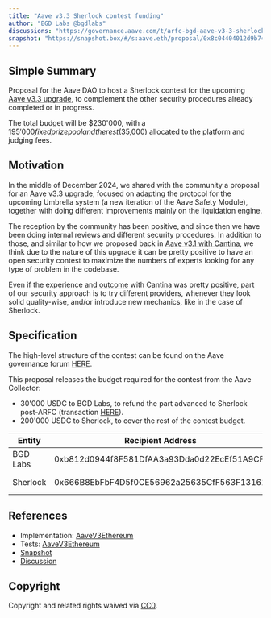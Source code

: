 ```yaml
---
title: "Aave v3.3 Sherlock contest funding"
author: "BGD Labs @bgdlabs"
discussions: "https://governance.aave.com/t/arfc-bgd-aave-v3-3-sherlock-contest/20498"
snapshot: "https://snapshot.box/#/s:aave.eth/proposal/0x8c04404012d9b74c3e7cebff2ddff3c9d40a280b4cfa7c2fca42be2a59b005ee"
---
```


## Simple Summary

Proposal for the Aave DAO to host a Sherlock contest for the upcoming [Aave v3.3 upgrade](https://github.com/aave-dao/aave-v3-origin/pull/87), to complement the other security procedures already completed or in progress.

The total budget will be $230'000, with a $195'000 fixed prize pool and the rest ($35,000) allocated to the platform and judging fees.

## Motivation

In the middle of December 2024, we shared with the community a proposal for an Aave v3.3 upgrade, focused on adapting the protocol for the upcoming Umbrella system (a new iteration of the Aave Safety Module), together with doing different improvements mainly on the liquidation engine.

The reception by the community has been positive, and since then we have been doing internal reviews and different security procedures. In addition to those, and similar to how we proposed back in [Aave v3.1 with Cantina](https://governance.aave.com/t/arfc-bgd-aave-3-1-cantina-competition/17485), we think due to the nature of this upgrade it can be pretty positive to have an open security contest to maximize the numbers of experts looking for any type of problem in the codebase.

Even if the experience and [outcome](https://github.com/aave-dao/aave-v3-origin/blob/main/audits/02-06-2024-Cantina-contest-AaveV3.1.pdf) with Cantina was pretty positive, part of our security approach is to try different providers, whenever they look solid quality-wise, and/or introduce new mechanics, like in the case of Sherlock.

## Specification

The high-level structure of the contest can be found on the Aave governance forum [HERE](https://governance.aave.com/t/arfc-bgd-aave-v3-3-sherlock-contest/20498#p-51858-specification-3).

This proposal releases the budget required for the contest from the Aave Collector:

- 30'000 USDC to BGD Labs, to refund the part advanced to Sherlock post-ARFC (transaction [HERE](https://etherscan.io/tx/0x396995576313b6578dad47d0ef7ab454b9840c246262bb812a078a092158b058)).
- 200'000 USDC to Sherlock, to cover the rest of the contest budget.

| **Entity** | **Recipient Address**                      | **Value**    |
| ---------- | ------------------------------------------ | ------------ |
| BGD Labs   | 0xb812d0944f8F581DfAA3a93Dda0d22EcEf51A9CF | 30'000 USDC  |
| Sherlock   | 0x666B8EbFbF4D5f0CE56962a25635CfF563F13161 | 200'000 USDC |

## References

- Implementation: [AaveV3Ethereum](https://github.com/bgd-labs/aave-proposals-v3/blob/main/src/20250106_AaveV3Ethereum_AaveV33SherlockContestFunding/AaveV3Ethereum_AaveV33SherlockContestFunding_20250106.sol)
- Tests: [AaveV3Ethereum](https://github.com/bgd-labs/aave-proposals-v3/blob/main/src/20250106_AaveV3Ethereum_AaveV33SherlockContestFunding/AaveV3Ethereum_AaveV33SherlockContestFunding_20250106.t.sol)
- [Snapshot](https://snapshot.box/#/s:aave.eth/proposal/0x8c04404012d9b74c3e7cebff2ddff3c9d40a280b4cfa7c2fca42be2a59b005ee)
- [Discussion](https://governance.aave.com/t/arfc-bgd-aave-v3-3-sherlock-contest/20498)

## Copyright

Copyright and related rights waived via [CC0](https://creativecommons.org/publicdomain/zero/1.0/).
